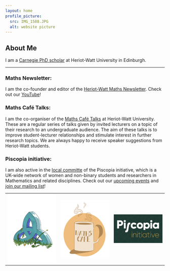 ```yaml
---
layout: home
profile_picture:
  src: IMG_1588.JPG
  alt: website picture
---
```



## About Me


I am a [Carnegie PhD scholar](https://www.carnegie-trust.org/alumni/page/2/) at Heriot-Watt University in Edinburgh. 

---



### Maths Newsletter: 



I am the co-founder and editor of the [Heriot-Watt Maths Newsletter](https://mathsgym.hw.ac.uk/maths-cafe/maths-cafe-newsletters).
Check out our [YouTube](https://www.youtube.com/channel/UCWGzrezCGIKW_cfchwxIMEQ)!




### Maths Café Talks: 
I am the co-organiser of the [Maths Café Talks](https://mathsgym.hw.ac.uk/past-maths-cafe-talks/) at Heriot-Watt University. These are a regular series of talks given by invited lecturers on a topic of their research to an undergraduate audience. The aim of these talks is to improve student-lecturer relationships and stimulate interest in further research topics. 
We are always happy to receive speaker suggestions from Heriot-Watt students. 


### Piscopia initiative: 
I am also active in the [local committe](https://piscopia.co.uk/heriot-watt-university-committee/) of the Piscopia initiative, which is a UK-wide network of women and non-binary students and researchers in Mathematics and related disciplines. Check out our [upcoming events](https://piscopia.co.uk/) and [join our mailing list](https://docs.google.com/forms/d/e/1FAIpQLSc-FZJdwpj408GP1rohoC9z6-fNNv--WCP52_vC6gWIte5-bw/viewform)!


<table>
<tr>
    <td><img src="/cover_transparent.png"  alt="1" width = 180  height = adjust ></td>
    <td><img src="/cup.png"  alt="1" width = 180  height = adjust align="top"></td>
  <td><img src="/Piscopia.png"  alt="1" width = 180  height = adjust ></td>
</tr>
</table>


